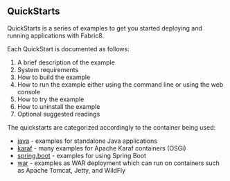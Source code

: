 ## QuickStarts

QuickStarts is a series of examples to get you started deploying and running applications with Fabric8.

Each QuickStart is documented as follows:

1. A brief description of the example
1. System requirements
1. How to build the example
1. How to run the example either using the command line or using the web console
1. How to try the example
1. How to uninstall the example
1. Optional suggested readings

The quickstarts are categorized accordingly to the container being used:

* [java](https://github.com/fabric8io/fabric8/tree/master/quickstarts/java) - examples for standalone Java applications
* [karaf](https://github.com/fabric8io/fabric8/tree/master/quickstarts/karaf) - many examples for Apache Karaf containers (OSGi)
* [spring.boot](https://github.com/fabric8io/fabric8/tree/master/quickstarts/spring-boot) - examples for using Spring Boot
* [war](https://github.com/fabric8io/fabric8/tree/master/quickstarts/war) - examples as WAR deployment which can run on containers such as Apache Tomcat, Jetty, and WildFly
